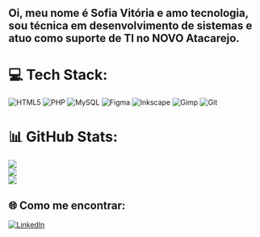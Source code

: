 ## Oi, meu nome é Sofia Vitória e amo tecnologia, sou técnica em desenvolvimento de sistemas e atuo como suporte de TI no NOVO Atacarejo.

# 💻 Tech Stack:
![HTML5](https://img.shields.io/badge/html5-%23E34F26.svg?style=for-the-badge&logo=html5&logoColor=white) ![PHP](https://img.shields.io/badge/php-%23777BB4.svg?style=for-the-badge&logo=php&logoColor=white) ![MySQL](https://img.shields.io/badge/mysql-4479A1.svg?style=for-the-badge&logo=mysql&logoColor=white) ![Figma](https://img.shields.io/badge/figma-%23F24E1E.svg?style=for-the-badge&logo=figma&logoColor=white) ![Inkscape](https://img.shields.io/badge/Inkscape-e0e0e0?style=for-the-badge&logo=inkscape&logoColor=080A13) ![Gimp](https://img.shields.io/badge/github-%23121011.svg?style=for-the-badge&logo=github&logoColor=white) ![Git](https://img.shields.io/badge/git-%23F05033.svg?style=for-the-badge&logo=git&logoColor=white)

# 📊 GitHub Stats:
![](https://github-readme-stats.vercel.app/api?username=sofiavitoriaa&theme=dark&hide_border=false&include_all_commits=false&count_private=false)<br/>
![](https://nirzak-streak-stats.vercel.app/?user=sofiavitoriaa&theme=dark&hide_border=false)<br/>
![](https://github-readme-stats.vercel.app/api/top-langs/?username=sofiavitoriaa&theme=dark&hide_border=false&include_all_commits=false&count_private=false&layout=compact)

## 🌐 Como me encontrar:
[![LinkedIn](https://img.shields.io/badge/LinkedIn-%230077B5.svg?logo=linkedin&logoColor=white)](https://linkedin.com/in/sofiavitoriaa/) 
<!-- Proudly created with GPRM ( https://gprm.itsvg.in ) -->
